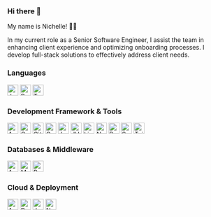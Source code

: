 
<!--
**nichellekoh/nichellekoh** is a ✨ _special_ ✨ repository because its `README.md` (this file) appears on your GitHub profile.

Here are some ideas to get you started:

- 🔭 I’m currently working on ...
- 🌱 I’m currently learning ...
- 👯 I’m looking to collaborate on ...
- 🤔 I’m looking for help with ...
- 💬 Ask me about ...
- 📫 How to reach me: ...
- 😄 Pronouns: ...
- ⚡ Fun fact: ...

Icons from: https://simpleicons.org/
-->


### Hi there 👋

My name is Nichelle! 🙋‍♀️

In my current role as a Senior Software Engineer, I assist the team in enhancing client experience and optimizing onboarding processes. I develop full-stack solutions to effectively address client needs.

### Languages
<p>
  <img alt="Java" src="https://img.shields.io/badge/java-2D963D?style=for-the-badge&logo=openjdk&logoColor=white" height="25" />
  <img alt="Python" src="https://img.shields.io/badge/Python-3776AB?style=for-the-badge&logo=python&logoColor=white" height="25" />
  <img alt="Typescript" src="https://img.shields.io/badge/Typescript-3178C6?style=for-the-badge&logo=typescript&logoColor=white" height="25" />
</p>

### Development Framework & Tools
<p>
<img alt="Angular" src="https://img.shields.io/badge/Angular-0F0F11?style=for-the-badge&logo=typescript&logoColor=white" height="25" />
<img alt="Cypress" src="https://img.shields.io/badge/cypress-69D3A7?style=for-the-badge&logo=cypress&logoColor=058a5e" height="25" />
<img alt="Git" src="https://img.shields.io/badge/Git-F05032?style=for-the-badge&logo=git&logoColor=white" height="25" />
<img alt="GraphQL" src="https://img.shields.io/badge/GraphQL-E10098?style=for-the-badge&logo=graphql&logoColor=white" height="25" />
<img alt="Jest" src="https://img.shields.io/badge/jest-C21325?style=for-the-badge&logo=jest&logoColor=white" height="25" />
<img alt="JUnit5" src="https://img.shields.io/badge/junit5-25A162?style=for-the-badge&logo=jest&logoColor=white" height="25" />
<img alt="Linear" src="https://img.shields.io/badge/linear-5E6AD2?style=for-the-badge&logo=jest&logoColor=white" height="25" />
<img alt="NestJS" src="https://img.shields.io/badge/nestjs-E0234E.svg?style=for-the-badge&logo=nestjs&logoColor=white" height="25" />
<img alt="React" src="https://img.shields.io/badge/react-61DAFB?style=for-the-badge&logo=react&logoColor=white" height="25" />
<img alt="SpringBoot" src="https://img.shields.io/badge/SpringBoot-green?style=for-the-badge&logo=Spring&logoColor=white" height="25"/>
<img alt="TailwindCSS" src="https://img.shields.io/badge/Tailwind_CSS-38B2AC?style=for-the-badge&logo=tailwind-css&logoColor=white" height="25" />
</p>

### Databases & Middleware
<p>
  <img alt="Apache Kafka" src="https://img.shields.io/badge/Apache%20Kafka-000?style=for-the-badge&logo=apachekafka" height="25" />
  <img alt="MySQL" src="https://img.shields.io/badge/mysql-%2300f.svg?style=for-the-badge&logo=mysql&logoColor=white" height="25"/>
  <img alt="Postgresql" src="https://img.shields.io/badge/PostgreSQL-316192?style=for-the-badge&logo=postgresql&logoColor=white" height="25"/>
</p>

### Cloud & Deployment
<p>
  <img alt="AWS" src="https://img.shields.io/badge/AWS-%23FF9900.svg?style=for-the-badge&logo=amazon-aws&logoColor=white" height="25" />
  <img alt="Docker" src="https://img.shields.io/badge/-Docker-blue?style=for-the-badge&logo=Docker&logoColor=white" height="25"/>
  <img alt="Jenkins" src="https://img.shields.io/badge/jenkins-D24939?style=for-the-badge&logo=jest&logoColor=white" height="25" />
  <img alt="Netlify" src="https://img.shields.io/badge/netlify-%23000000.svg?style=for-the-badge&logo=netlify&logoColor=#00C7B7" height="25" />
</p>


